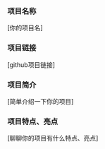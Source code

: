 ### 项目名称

[你的项目名]



### 项目链接

[github项目链接]



### 项目简介

[简单介绍一下你的项目]



### 项目特点、亮点

[聊聊你的项目有什么特点、亮点]

